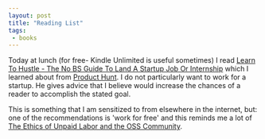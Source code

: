 ```yaml
---
layout: post
title: "Reading List"
tags:
 - books
---
```


Today at lunch (for free- Kindle Unlimited is useful sometimes) I read [Learn To Hustle - The No BS Guide To Land A Startup Job Or Internship](http://www.amazon.com/gp/product/B00V565HJW) which I learned about from [Product Hunt](https://www.producthunt.com/posts/learn-to-hustle-2). I do not particularly want to work for a startup. He gives advice that I believe would increase the chances of a reader to accomplish the stated goal.

This is something that I am sensitized to from elsewhere in the internet, but: one of the recommendations is 'work for free' and this reminds me a lot of [The Ethics of Unpaid Labor and the OSS Community](http://www.ashedryden.com/blog/the-ethics-of-unpaid-labor-and-the-oss-community).
